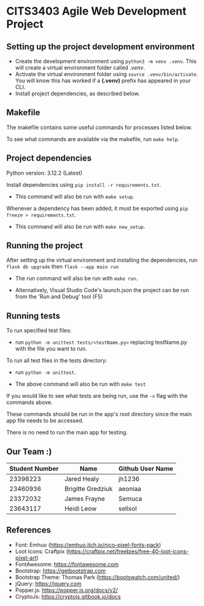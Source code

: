 # CITS3403 Agile Web Development Project

## Setting up the project development environment

-   Create the development environment using `python3 -m venv .venv`. This will create a virtual environment folder called _.venv_.
-   Activate the virtual environment folder using `source .venv/bin/activate`. You will know this has worked if a **(.venv)** prefix has appeared in your CLI.
-   Install project dependencies, as described below.

## Makefile

The makefile contains some useful commands for processes listed below.

To see what commands are available via the makefile, run `make help`.

## Project dependencies

Python version: 3.12.2 (Latest)

Install dependencies using `pip install -r requirements.txt`.

-   This command will also be run with `make setup`.

Whenever a dependency has been added, it must be exported using `pip freeze > requirements.txt`.

-   This command will also be run with `make new_setup`.

## Running the project

After setting up the virtual environment and installing the dependencies, run `flask db upgrade` then `flask --app main run`

-   The run command will also be run with `make run`.

-   Alternatively, Visual Studio Code's launch.json the project can be run from the 'Run and Debug' tool (F5)

## Running tests

To run specified test files:

-   run `python -m unittest tests/<testName.py>` replacing testName.py with the file you want to run.

To run all test files in the tests directory:

-   run `python -m unittest`.

-   The above command will also be run with `make test`

If you would like to see what tests are being run, use the `-v` flag with the commands above.

These commands should be run in the app's root directory since the main app file needs to be accessed.

There is no need to run the main app for testing.

## Our Team :)

| Student Number | Name              | Github User Name |
| -------------- | ----------------- | ---------------- |
| 23398223       | Jared Healy       | jh1236           |
| 23460936       | Brigitte Gredziuk | aeoniaa          |
| 23372032       | James Frayne      | Semuca           |
| 23643117       | Heidi Leow        | sellsol          |

## References
-   Font: Emhuo (https://emhuo.itch.io/nico-pixel-fonts-pack)
-   Loot Icons: Craftpix (https://craftpix.net/freebies/free-40-loot-icons-pixel-art)
-   FontAwesome: https://fontawesome.com
-   Bootstrap: https://getbootstrap.com
-   Bootstrap Theme: Thomas Park (https://bootswatch.com/united/)
-   jQuery: https://jquery.com
-   Popper.js: https://popper.js.org/docs/v2/
-   CryptoJs: https://cryptojs.gitbook.io/docs
